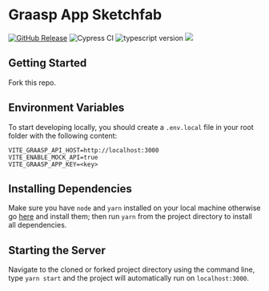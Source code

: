 # Graasp App Sketchfab

[![GitHub Release](https://img.shields.io/github/release/graasp/graasp-app-sketchfab)]()
![Cypress CI](https://github.com/graasp/graasp-app-sketchfab/actions/workflows/cypress.yml/badge.svg?branch=main)
![typescript version](https://img.shields.io/github/package-json/dependency-version/graasp/graasp-app-sketchfab/dev/typescript)
<a href="https://gitlocalize.com/repo/9260?utm_source=badge"> <img src="https://gitlocalize.com/repo/9260/whole_project/badge.svg" /> </a>

## Getting Started

Fork this repo.

## Environment Variables

To start developing locally, you should create a `.env.local` file in your root folder with the
following content:

```dotenv
VITE_GRAASP_API_HOST=http://localhost:3000
VITE_ENABLE_MOCK_API=true
VITE_GRAASP_APP_KEY=<key>
```

## Installing Dependencies

Make sure you have `node` and `yarn` installed on your local machine otherwise go
[here](https://changelog.com/posts/install-node-js-with-homebrew-on-os-x) and install them;
then run `yarn` from the project directory to install all dependencies.

## Starting the Server

Navigate to the cloned or forked project directory using the command line, type `yarn start` and
the project will automatically run on `localhost:3000`.
